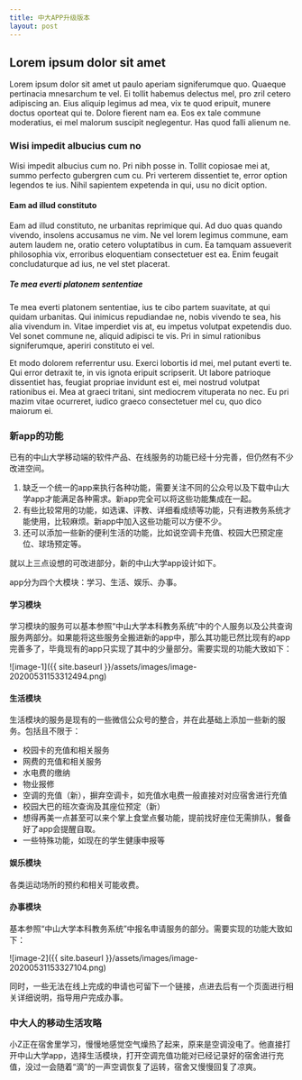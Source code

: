 ```yaml
---
title: 中大APP升级版本
layout: post
---
```

## Lorem ipsum dolor sit amet

Lorem ipsum dolor sit amet ut paulo aperiam signiferumque quo. Quaeque pertinacia mnesarchum te vel. Ei tollit habemus delectus mel, pro zril cetero adipiscing an. Eius aliquip legimus ad mea, vix te quod eripuit, munere doctus oporteat qui te. Dolore fierent nam ea. Eos ex tale commune moderatius, ei mel malorum suscipit neglegentur. Has quod falli alienum ne.

### Wisi impedit albucius cum no

Wisi impedit albucius cum no. Pri nibh posse in. Tollit copiosae mei at, summo perfecto gubergren cum cu. Pri verterem dissentiet te, error option legendos te ius. Nihil sapientem expetenda in qui, usu no dicit option.

#### Eam ad illud constituto

Eam ad illud constituto, ne urbanitas reprimique qui. Ad duo quas quando vivendo, insolens accusamus ne vim. Ne vel lorem legimus commune, eam autem laudem ne, oratio cetero voluptatibus in cum. Ea tamquam assueverit philosophia vix, erroribus eloquentiam consectetuer est ea. Enim feugait concludaturque ad ius, ne vel stet placerat.

##### Te mea everti platonem sententiae

Te mea everti platonem sententiae, ius te cibo partem suavitate, at qui quidam urbanitas. Qui inimicus repudiandae ne, nobis vivendo te sea, his alia vivendum in. Vitae imperdiet vis at, eu impetus volutpat expetendis duo. Vel sonet commune ne, aliquid adipisci te vis. Pri in simul rationibus signiferumque, aperiri constituto ei vel.

Et modo dolorem referrentur usu. Exerci lobortis id mei, mel putant everti te. Qui error detraxit te, in vis ignota eripuit scripserit. Ut labore patrioque dissentiet has, feugiat propriae invidunt est ei, mei nostrud volutpat rationibus ei. Mea at graeci tritani, sint mediocrem vituperata no nec. Eu pri mazim vitae ocurreret, iudico graeco consectetuer mel cu, quo dico maiorum ei.



### 新app的功能

已有的中山大学移动端的软件产品、在线服务的功能已经十分完善，但仍然有不少改进空间。

1. 缺乏一个统一的app来执行各种功能，需要关注不同的公众号以及下载中山大学app才能满足各种需求。新app完全可以将这些功能集成在一起。
2. 有些比较常用的功能，如选课、评教、详细看成绩等功能，只有进教务系统才能使用，比较麻烦。新app中加入这些功能可以方便不少。
3. 还可以添加一些新的便利生活的功能，比如说空调卡充值、校园大巴预定座位、球场预定等。

就以上三点设想的可改进部分，新的中山大学app设计如下。

app分为四个大模块：学习、生活、娱乐、办事。

#### 学习模块

学习模块的服务可以基本参照“中山大学本科教务系统”中的个人服务以及公共查询服务两部分。如果能将这些服务全搬进新的app中，那么其功能已然比现有的app完善多了，毕竟现有的app只实现了其中的少量部分。需要实现的功能大致如下：

![image-1]({{ site.baseurl }}/assets/images/image-20200531153312494.png)

#### 生活模块

生活模块的服务是现有的一些微信公众号的整合，并在此基础上添加一些新的服务。包括且不限于：

* 校园卡的充值和相关服务
* 网费的充值和相关服务
* 水电费的缴纳
* 物业报修
* 空调的充值（新），摒弃空调卡，如充值水电费一般直接对对应宿舍进行充值
* 校园大巴的班次查询及其座位预定（新）
* 想得再美一点甚至可以来个掌上食堂点餐功能，提前找好座位无需排队，餐备好了app会提醒自取。
* 一些特殊功能，如现在的学生健康申报等

#### 娱乐模块

各类运动场所的预约和相关可能收费。

#### 办事模块

基本参照“中山大学本科教务系统”中报名申请服务的部分。需要实现的功能大致如下：

![image-2]({{ site.baseurl }}/assets/images/image-20200531153327104.png)

同时，一些无法在线上完成的申请也可留下一个链接，点进去后有一个页面进行相关详细说明，指导用户完成办事。



### 中大人的移动生活攻略

小Z正在宿舍里学习，慢慢地感觉空气燥热了起来，原来是空调没电了。他直接打开中山大学app，选择生活模块，打开空调充值功能对已经记录好的宿舍进行充值，没过一会随着“滴”的一声空调恢复了运转，宿舍又慢慢回复了凉爽。

